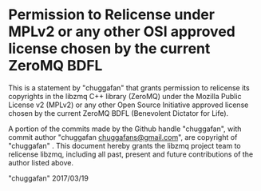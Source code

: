 # Permission to Relicense under MPLv2 or any other OSI approved license chosen by the current ZeroMQ BDFL

This is a statement by  "chuggafan"
that grants permission to relicense its copyrights in the libzmq C++
library (ZeroMQ) under the Mozilla Public License v2 (MPLv2) or any other 
Open Source Initiative approved license chosen by the current ZeroMQ 
BDFL (Benevolent Dictator for Life).

A portion of the commits made by the Github handle "chuggafan", with
commit author "chuggafan chuggafans@gmail.com", are copyright of "chuggafan" .
This document hereby grants the libzmq project team to relicense libzmq, 
including all past, present and future contributions of the author listed above.

"chuggafan"
2017/03/19
